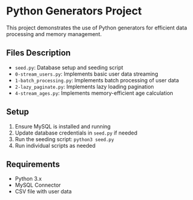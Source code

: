 # Python Generators Project

This project demonstrates the use of Python generators for efficient data processing and memory management.

## Files Description

- `seed.py`: Database setup and seeding script
- `0-stream_users.py`: Implements basic user data streaming
- `1-batch_processing.py`: Implements batch processing of user data
- `2-lazy_paginate.py`: Implements lazy loading pagination
- `4-stream_ages.py`: Implements memory-efficient age calculation

## Setup

1. Ensure MySQL is installed and running
2. Update database credentials in `seed.py` if needed
3. Run the seeding script: `python3 seed.py`
4. Run individual scripts as needed

## Requirements

- Python 3.x
- MySQL Connector
- CSV file with user data
